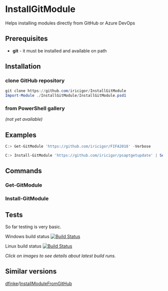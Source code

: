 # InstallGitModule

Helps installing modules directly from GitHub or Azure DevOps

## Prerequisites

* **git** - it must be installed and available on path

## Installation

### clone GitHub repository

```PowerShell
git clone https://github.com/iricigor/InstallGitModule
Import-Module ./InstallGitModule/InstallGitModule.psd1
```

### from PowerShell gallery

_(not yet available)_

## Examples

```PowerShell
C:> Get-GitModule 'https://github.com/iricigor/FIFA2018' -Verbose

C:> Install-GitModule 'https://github.com/iricigor/psaptgetupdate' | Select -Expand Name | Import-Module
```

## Commands

### Get-GitModule

### Install-GitModule

## Tests

So far testing is very basic.

Windows build status [![Build Status](https://dev.azure.com/iiric/PS1/_apis/build/status/InstallGitModule%20-%20Win%20CI?branchName=master)](https://dev.azure.com/iiric/PS1/_build/latest?definitionId=16&branchName=master)

Linux build status [![Build Status](https://dev.azure.com/iiric/PS1/_apis/build/status/InstallGitModule%20-%20Linux%20CI?branchName=master)](https://dev.azure.com/iiric/PS1/_build/latest?definitionId=17&branchName=master)

_Click on images to see details about latest build runs._

## Similar versions

[dfinke](https://github.com/dfinke)/[InstallModuleFromGitHub](https://github.com/dfinke/InstallModuleFromGitHub)